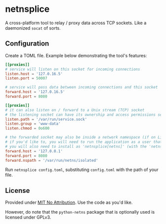 # netnsplice

A cross-platform tool to relay / proxy data across TCP sockets.
Like a daemonized `socat` of sorts.

## Configuration

Create a TOML file.  Example below demonstrating the tool's features:

```toml
[[proxies]]
# service will listen on this socket for incoming connections
listen.host = '127.0.16.5'
listen.port = 50007

# service will pass data between incoming connections and this socket
forward.host = '127.0.16.5'
forward.port = 8080

[[proxies]]
# it can also listen on / forward to a Unix stream (TCP) socket
# the listening socket can have its ownership and access permissions set
listen.path = '/var/run/service.sock'
listen.group = 'www-data'
listen.chmod = 0o600

# the forwarded socket may also be inside a network namespace (if on Linux)
# if you'd like to, you will need to run the application as a user that is capable of setns
# you will also need to install as 'netnsplice[netns]' (with the 'netns' extra)
forward.host = '127.0.0.1'
forward.port = 8080
forward.nspath = '/var/run/netns/isolated'
```

Run `netnsplice config.toml`, substituting `config.toml` with the path of your file.

## License

Provided under [MIT No Attribution](https://spdx.org/licenses/MIT-0.html).  Use the code as
you'd like.

However, do note that the `python-netns` package that is optionally used is licensed under
GPLv3.
